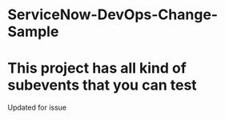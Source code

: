 # ServiceNow-DevOps-Change-Sample

#  This project has all kind of subevents that you can test

Updated for issue
